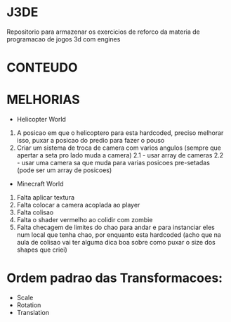# J3DE
Repositorio para armazenar os exercicios de reforco da materia de programacao de jogos 3d com engines

# CONTEUDO

# MELHORIAS
+ Helicopter World
1. A posicao em que o helicoptero para esta hardcoded, preciso melhorar isso, puxar a posicao do predio para fazer o pouso
2. Criar um sistema de troca de camera com varios angulos (sempre que apertar a seta pro lado muda a camera)
    2.1 - usar array de cameras
    2.2 - usar uma camera sa que muda para varias posicoes pre-setadas (pode ser um array de posicoes)

+ Minecraft World
1. Falta aplicar textura
2. Falta colocar a camera acoplada ao player
3. Falta colisao
4. Falta o shader vermelho ao colidir com zombie
5. Falta checagem de limites do chao para andar e para instanciar eles num local que tenha chao, por enquanto esta hardcoded (acho que na aula de colisao vai ter alguma dica boa sobre como puxar o size dos shapes que criei)

# Ordem padrao das Transformacoes:
- Scale
- Rotation
- Translation